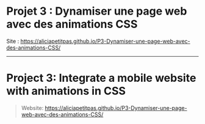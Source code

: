 # Projet 3 : Dynamiser une page web avec des animations CSS

Site : https://aliciapetitpas.github.io/P3-Dynamiser-une-page-web-avec-des-animations-CSS/

___

# Project 3: Integrate a mobile website with animations in CSS

> Website: https://aliciapetitpas.github.io/P3-Dynamiser-une-page-web-avec-des-animations-CSS/
